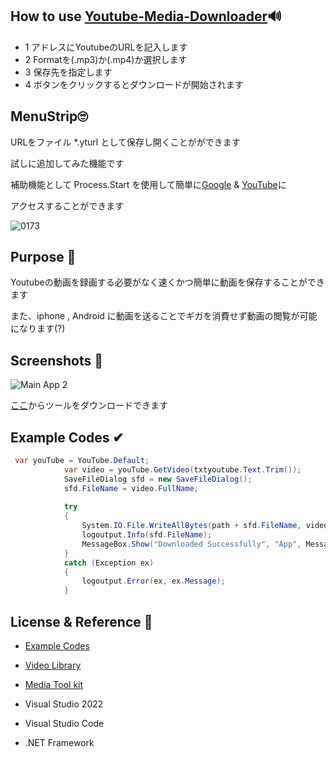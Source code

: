 ## How to use [Youtube-Media-Downloader](https://github.com/Pop-Apple/Youtube-Media-Downloader)🔊

* 1 アドレスにYoutubeのURLを記入します
* 2 Formatを(.mp3)か(.mp4)か選択します
* 3 保存先を指定します
* 4 ボタンをクリックするとダウンロードが開始されます

## MenuStrip🙄
URLをファイル *.yturl として保存し開くことがができます

試しに追加してみた機能です

補助機能として Process.Start を使用して簡単に[Google](https://www.google.com/) & [YouTube](https://www.youtube.com/)に

アクセスすることができます

![0173](https://user-images.githubusercontent.com/101918076/173852565-f095169d-4ef6-4ebd-a71a-6b9654d295ee.jpg)

## Purpose 🚗

Youtubeの動画を録画する必要がなく速くかつ簡単に動画を保存することができます

また、iphone , Android に動画を送ることでギガを消費せず動画の閲覧が可能になります(?)

## Screenshots 🎨
![Main App 2](https://user-images.githubusercontent.com/101918076/173849837-3bd48277-ff6d-4fce-9d5f-5e6a9dee65dc.jpg)

[ここ]()からツールをダウンロードできます

## Example Codes ✔
````csharp
 var youTube = YouTube.Default;
            var video = youTube.GetVideo(txtyoutube.Text.Trim());
            SaveFileDialog sfd = new SaveFileDialog();
            sfd.FileName = video.FullName;
 
            try
            {
                System.IO.File.WriteAllBytes(path + sfd.FileName, video.GetBytes());
                logoutput.Info(sfd.FileName);
                MessageBox.Show("Downloaded Successfully", "App", MessageBoxButtons.OK, MessageBoxIcon.Information);
            }
            catch (Exception ex)
            {
                logoutput.Error(ex, ex.Message);
            }
````

## License & Reference 🌺

* [Example Codes](https://www.engineer-walk.com/programming/videolibrary-youtube-csharp/)
* [Video Library](https://www.nuget.org/packages/VideoLibrary/)
* [Media Tool kit](https://www.nuget.org/packages/MediaToolkit/)

* Visual Studio 2022
* Visual Studio Code
* .NET Framework
